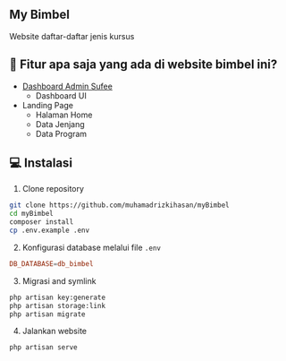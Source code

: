 <h2>My Bimbel</h2>

Website daftar-daftar jenis kursus

<h2 id="fitur">🧐 Fitur apa saja yang ada di website bimbel ini?</h2>

-   [Dashboard Admin Sufee](https://github.com/puikinsh/sufee-admin-dashboard)
    -   Dashboard UI
-   Landing Page
    -   Halaman Home
    -   Data Jenjang
    -   Data Program

<h2 id="installation">💻 Instalasi</h2>

1. Clone repository

```bash
git clone https://github.com/muhamadrizkihasan/myBimbel
cd myBimbel
composer install
cp .env.example .env
```

2. Konfigurasi database melalui file `.env`

```conf
DB_DATABASE=db_bimbel
```

3. Migrasi and symlink

```bash
php artisan key:generate
php artisan storage:link
php artisan migrate
```

4. Jalankan website

```bash
php artisan serve
```